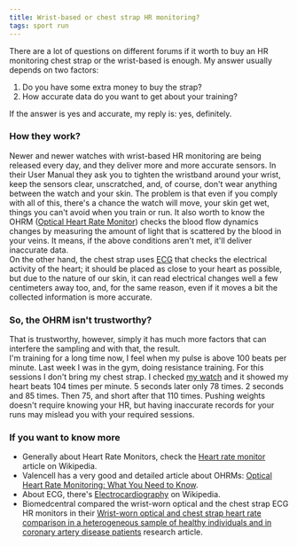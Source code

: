 ```yaml
---
title: Wrist-based or chest strap HR monitoring?
tags: sport run
---
```

There are a lot of questions on different forums if it worth to buy an HR monitoring chest strap or the wrist-based is enough. My answer usually depends on two factors:  
1. Do you have some extra money to buy the strap?  
2. How accurate data do you want to get about your training?  

If the answer is yes and accurate, my reply is: yes, definitely.

### How they work?
Newer and newer watches with wrist-based HR monitoring are being released every day, and they deliver more and more accurate sensors. In their User Manual they ask you to tighten the wristband around your wrist, keep the sensors clear, unscratched, and, of course, don't wear anything between the watch and your skin. The problem is that even if you comply with all of this, there's a chance the watch will move, your skin get wet, things you can't avoid when you train or run. It also worth to know the OHRM ([Optical Heart Rate Monitor](https://en.wikipedia.org/wiki/Heart_rate_monitor#Optical)) checks the blood flow dynamics changes by measuring the amount of light that is scattered by the blood in your veins. It means, if the above conditions aren't met, it'll deliver inaccurate data.  
On the other hand, the chest strap uses [ECG](https://en.wikipedia.org/wiki/Electrocardiography) that checks the electrical activity of the heart; it should be placed as close to your heart as possible, but due to the nature of our skin, it can read electrical changes well a few centimeters away too, and, for the same reason, even if it moves a bit the collected information is more accurate.

### So, the OHRM isn't trustworthy?
That is trustworthy, however, simply it has much more factors that can interfere the sampling and with that, the result.  
I'm training for a long time now, I feel when my pulse is above 100 beats per minute. Last week I was in the gym, doing resistance training. For this sessions I don't bring my chest strap. I checked [my watch](https://buy.garmin.com/en-US/US/p/571520) and it showed my heart beats 104 times per minute. 5 seconds later only 78 times. 2 seconds and 85 times. Then 75, and short after that 110 times. Pushing weights doesn't require knowing your HR, but having inaccurate records for your runs may mislead you with your required sessions.

### If you want to know more
* Generally about Heart Rate Monitors, check the [Heart rate monitor](https://en.wikipedia.org/wiki/Heart_rate_monitor) article on Wikipedia.  
* Valencell has a very good and detailed article about OHRMs: [Optical Heart Rate Monitoring: What You Need to Know](https://valencell.com/blog/2015/10/optical-heart-rate-monitoring-what-you-need-to-know/).  
* About ECG, there's [Electrocardiography](https://en.wikipedia.org/wiki/Electrocardiography) on Wikipedia.  
* Biomedcentral compared the wrist-worn optical and the chest strap ECG HR monitors in their [Wrist-worn optical and chest strap heart rate comparison in a heterogeneous sample of healthy individuals and in coronary artery disease patients](https://bmcsportsscimedrehabil.biomedcentral.com/articles/10.1186/s13102-018-0098-0) research article.

